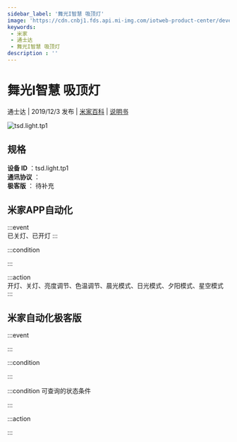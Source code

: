 ```yaml
---
sidebar_label: '舞光I智慧 吸顶灯'
image: 'https://cdn.cnbj1.fds.api.mi-img.com/iotweb-product-center/developer_1583229105753gQhb1cNU.png?GalaxyAccessKeyId=AKVGLQWBOVIRQ3XLEW&Expires=9223372036854775807&Signature=dXNfGTMJYhBobECygxk6U2dWpys='
keywords: 
 - 米家
 - 通士达
 - 舞光I智慧 吸顶灯
description : ''
---
```

# 舞光I智慧 吸顶灯

通士达 | 2019/12/3 发布 | [米家百科](https://home.mi.com/webapp/content/baike/product/index.html?model=tsd.light.tp1) | [说明书](https://home.mi.com/views/introduction.html?model=tsd.light.tp1&region=cn)

![tsd.light.tp1](https://cdn.cnbj1.fds.api.mi-img.com/iotweb-product-center/developer_1583229105753gQhb1cNU.png?GalaxyAccessKeyId=AKVGLQWBOVIRQ3XLEW&Expires=9223372036854775807&Signature=dXNfGTMJYhBobECygxk6U2dWpys=)

## 规格  
> 
**设备 ID** ：tsd.light.tp1  
**通讯协议** ：  
**极客版**  ： 待补充 


## 米家APP自动化  

:::event  
已关灯、已开灯
:::

:::condition  

:::

:::action   
开灯、关灯、亮度调节、色温调节、晨光模式、日光模式、夕阳模式、星空模式
:::

## 米家自动化极客版  

:::event  

:::

:::condition  

:::

:::condition 可查询的状态条件  

:::

:::action  

:::

        
